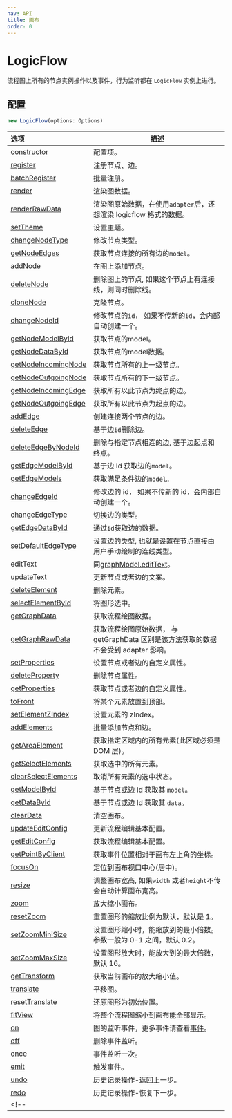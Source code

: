 ```yaml
---
nav: API
title: 画布
order: 0
---
```


# LogicFlow

流程图上所有的节点实例操作以及事件，行为监听都在 `LogicFlow` 实例上进行。

## 配置

```jsx | purex | pure
new LogicFlow(options: Options)
```

| 选项                      | 描述                                                       |
| :------------------------ | --------------------------------------------------------- |
| [constructor](detail/constructor) | 配置项。|
| [register](detail#register) | 注册节点、边。|
| [batchRegister](detail#batchregister) | 批量注册。|
| [render](detail#render) | 渲染图数据。 |
| [renderRawData](detail#renderrawdata) | 渲染图原始数据，在使用`adapter`后，还想渲染 logicflow 格式的数据。 |
| [setTheme](api/theme-api) | 设置主题。 |
| [changeNodeType](detail#changenodetype) | 修改节点类型。 |
| [getNodeEdges](detail#getnodeedges) | 获取节点连接的所有边的`model`。 |
| [addNode](detail#addnode) | 在图上添加节点。 |
| [deleteNode](detail#deletenode) | 删除图上的节点, 如果这个节点上有连接线，则同时删除线。 |
| [cloneNode](detail#clonenode) | 克隆节点。 |
| [changeNodeId](detail#changenodeid) | 修改节点的`id`， 如果不传新的`id`，会内部自动创建一个。 |
| [getNodeModelById](detail#getnodemodelbyid) | 获取节点的model。 |
| [getNodeDataById](detail#getnodedatabyid) | 获取节点的model数据。 |
| [getNodeIncomingNode](detail#getnodeincomingnode) | 获取节点所有的上一级节点。 |
| [getNodeOutgoingNode](detail#getnodeoutgoingnode) | 获取节点所有的下一级节点。 |
| [getNodeIncomingEdge](detail#getnodeincomingedge) | 获取所有以此节点为终点的边。 |
| [getNodeOutgoingEdge](detail#getnodeoutgoingedge) | 获取所有以此节点为起点的边。 |
| [addEdge](detail#addedge) | 创建连接两个节点的边。 |
| [deleteEdge](detail#deleteedge) | 基于边`id`删除边。 |
| [deleteEdgeByNodeId](detail#deleteedgebynodeid) | 删除与指定节点相连的边, 基于边起点和终点。 |
| [getEdgeModelById](detail#getedgemodelbyid) | 基于边 Id 获取边的`model`。 |
| [getEdgeModels](detail#getedgemodels) | 获取满足条件边的`model`。 |
| [changeEdgeId](detail#changeedgeid) | 修改边的 id， 如果不传新的 id，会内部自动创建一个。 |
| [changeEdgeType](detail#changeedgetype) | 切换边的类型。 |
| [getEdgeDataById](detail#getedgedatabyid) | 通过`id`获取边的数据。 |
| [setDefaultEdgeType](detail#setdefaultedgetype) | 设置边的类型, 也就是设置在节点直接由用户手动绘制的连线类型。 |
| editText | 同[graphModel.editText](api/graph-model-api#edittext)。 |
| [updateText](detail#updatetext) | 更新节点或者边的文案。 |
| [deleteElement](detail#deleteelement) | 删除元素。 |
| [selectElementById](detail#selectelementbyid) | 将图形选中。 |
| [getGraphData](detail#getgraphdata) | 获取流程绘图数据。 |
| [getGraphRawData](detail#getgraphrawdata) | 获取流程绘图原始数据， 与 getGraphData 区别是该方法获取的数据不会受到 adapter 影响。 |
| [setProperties](detail#setproperties) | 设置节点或者边的自定义属性。 |
| [deleteProperty](detail#deleteproperty) | 删除节点属性。 |
| [getProperties](detail#getproperties) | 获取节点或者边的自定义属性。 |
| [toFront](detail#tofront) | 将某个元素放置到顶部。 |
| [setElementZIndex](detail#setelementzindex) | 设置元素的 zIndex。 |
| [addElements](detail#addelements) | 批量添加节点和边。 |
| [getAreaElement](detail#getareaelement) | 获取指定区域内的所有元素(此区域必须是 DOM 层)。 |
| [getSelectElements](detail#getselectelements) | 获取选中的所有元素。 |
| [clearSelectElements](detail#clearselectelements) | 取消所有元素的选中状态。 |
| [getModelById](detail#getmodelbyid) | 基于节点或边 Id 获取其 `model`。 |
| [getDataById](detail#getdatabyid) | 基于节点或边 Id 获取其 `data`。 |
| [clearData](detail#cleardata) | 清空画布。 |
| [updateEditConfig](detail#updateeditconfig) | 更新流程编辑基本配置。 |
| [getEditConfig](detail#geteditconfig) | 获取流程编辑基本配置。 |
| [getPointByClient](detail#getpointbyclient) | 获取事件位置相对于画布左上角的坐标。 |
| [focusOn](detail#focuson) | 定位到画布视口中心(居中)。 |
| [resize](detail#resize) | 调整画布宽高, 如果`width` 或者`height`不传会自动计算画布宽高。 |
| [zoom](detail#zoom) | 放大缩小画布。 |
| [resetZoom](detail#resetzoom) | 重置图形的缩放比例为默认，默认是 1。 |
| [setZoomMiniSize](detail#setzoomminisize) | 设置图形缩小时，能缩放到的最小倍数。参数一般为 0-1 之间，默认 0.2。 |
| [setZoomMaxSize](detail#setzoommaxsize) | 设置图形放大时，能放大到的最大倍数，默认 16。 |
| [getTransform](detail#gettransform) | 获取当前画布的放大缩小值。 |
| [translate](detail#translate) | 平移图。 |
| [resetTranslate](detail#resettranslate) | 还原图形为初始位置。 |
| [fitView](detail#fitview) | 将整个流程图缩小到画布能全部显示。 |
| [on](detail#on) | 图的监听事件，更多事件请查看[事件](api/event-center-api)。 |
| [off](detail#off) | 删除事件监听。 |
| [once](detail#once) | 事件监听一次。 |
| [emit](detail#emit) | 触发事件。 |
| [undo](detail#undo) | 历史记录操作-返回上一步。 |
| [redo](detail#redo) | 历史记录操作-恢复下一步。 |
<!-- | [](detail#) | 。 | -->

